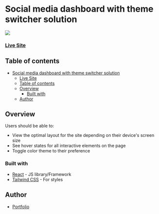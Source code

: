 # Social media dashboard with theme switcher solution

![](./preview.jpg)

### [Live Site](https://your-live-site-url.com)

## Table of contents

- [Social media dashboard with theme switcher solution](#social-media-dashboard-with-theme-switcher-solution)
    - [Live Site](#live-site)
  - [Table of contents](#table-of-contents)
  - [Overview](#overview)
    - [Built with](#built-with)
  - [Author](#author)


## Overview

Users should be able to:

- View the optimal layout for the site depending on their device's screen size
- See hover states for all interactive elements on the page
- Toggle color theme to their preference



### Built with

- [React](https://react.dev/) - JS library/Framework
- [Tailwind CSS](https://tailwindcss.com/) - For styles

## Author

- [Portfolio](https://portfolio-selly361.vercel.app/)

